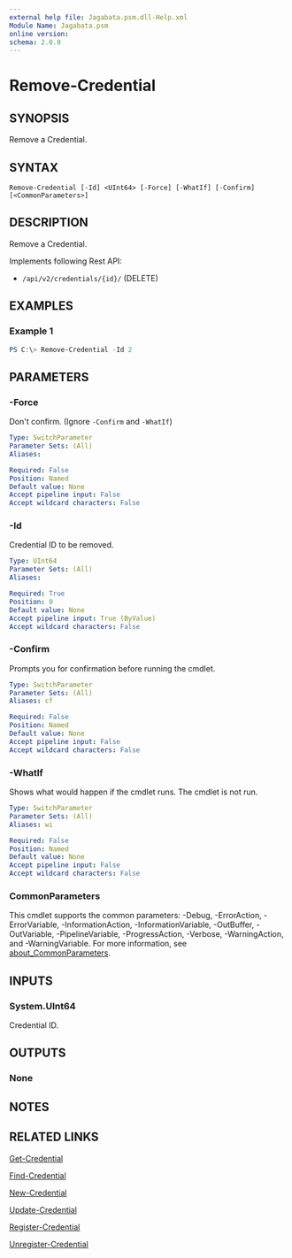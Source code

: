 ```yaml
---
external help file: Jagabata.psm.dll-Help.xml
Module Name: Jagabata.psm
online version:
schema: 2.0.0
---
```


# Remove-Credential

## SYNOPSIS
Remove a Credential.

## SYNTAX

```
Remove-Credential [-Id] <UInt64> [-Force] [-WhatIf] [-Confirm] [<CommonParameters>]
```

## DESCRIPTION
Remove a Credential.

Implements following Rest API:  
- `/api/v2/credentials/{id}/` (DELETE)

## EXAMPLES

### Example 1
```powershell
PS C:\> Remove-Credential -Id 2
```

## PARAMETERS

### -Force
Don't confirm. (Ignore `-Confirm` and `-WhatIf`)

```yaml
Type: SwitchParameter
Parameter Sets: (All)
Aliases:

Required: False
Position: Named
Default value: None
Accept pipeline input: False
Accept wildcard characters: False
```

### -Id
Credential ID to be removed.

```yaml
Type: UInt64
Parameter Sets: (All)
Aliases:

Required: True
Position: 0
Default value: None
Accept pipeline input: True (ByValue)
Accept wildcard characters: False
```

### -Confirm
Prompts you for confirmation before running the cmdlet.

```yaml
Type: SwitchParameter
Parameter Sets: (All)
Aliases: cf

Required: False
Position: Named
Default value: None
Accept pipeline input: False
Accept wildcard characters: False
```

### -WhatIf
Shows what would happen if the cmdlet runs.
The cmdlet is not run.

```yaml
Type: SwitchParameter
Parameter Sets: (All)
Aliases: wi

Required: False
Position: Named
Default value: None
Accept pipeline input: False
Accept wildcard characters: False
```

### CommonParameters
This cmdlet supports the common parameters: -Debug, -ErrorAction, -ErrorVariable, -InformationAction, -InformationVariable, -OutBuffer, -OutVariable, -PipelineVariable, -ProgressAction, -Verbose, -WarningAction, and -WarningVariable. For more information, see [about_CommonParameters](http://go.microsoft.com/fwlink/?LinkID=113216).

## INPUTS

### System.UInt64
Credential ID.

## OUTPUTS

### None
## NOTES

## RELATED LINKS

[Get-Credential](Get-Credential.md)

[Find-Credential](Find-Credential.md)

[New-Credential](New-Credential.md)

[Update-Credential](Update-Credential.md)

[Register-Credential](Register-Credential.md)

[Unregister-Credential](Unregister-Credential.md)
